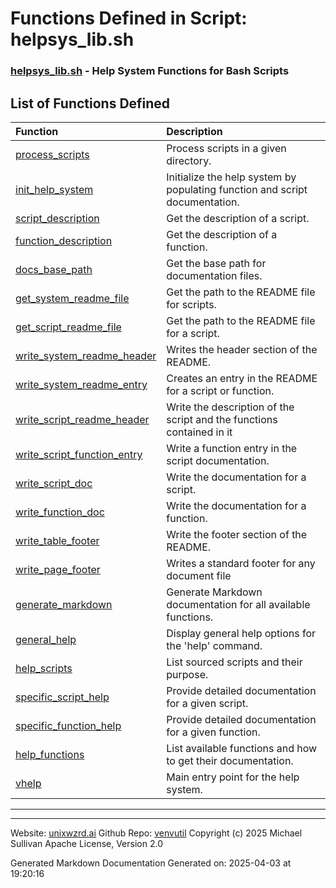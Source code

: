 # Functions Defined in Script: helpsys_lib.sh

### [helpsys_lib.sh](/docs/shdoc/bin/shinclude/scripts/helpsys_lib.sh.md) - Help System Functions for Bash Scripts

## List of Functions Defined

| Function | Description |
|:--|:--|
| [process_scripts](functions/process_scripts.md) | Process scripts in a given directory. |
| [init_help_system](functions/init_help_system.md) | Initialize the help system by populating function and script documentation. |
| [script_description](functions/script_description.md) | Get the description of a script. |
| [function_description](functions/function_description.md) | Get the description of a function. |
| [docs_base_path](functions/docs_base_path.md) | Get the base path for documentation files. |
| [get_system_readme_file](functions/get_system_readme_file.md) | Get the path to the README file for scripts. |
| [get_script_readme_file](functions/get_script_readme_file.md) | Get the path to the README file for a script. |
| [write_system_readme_header](functions/write_system_readme_header.md) | Writes the header section of the README. |
| [write_system_readme_entry](functions/write_system_readme_entry.md) | Creates an entry in the README for a script or function. |
| [write_script_readme_header](functions/write_script_readme_header.md) | Write the description of the script and the functions contained in it |
| [write_script_function_entry](functions/write_script_function_entry.md) | Write a function entry in the script documentation. |
| [write_script_doc](functions/write_script_doc.md) | Write the documentation for a script. |
| [write_function_doc](functions/write_function_doc.md) | Write the documentation for a function. |
| [write_table_footer](functions/write_table_footer.md) | Write the footer section of the README. |
| [write_page_footer](functions/write_page_footer.md) | Writes a standard footer for any document file |
| [generate_markdown](functions/generate_markdown.md) | Generate Markdown documentation for all available functions. |
| [general_help](functions/general_help.md) | Display general help options for the 'help' command. |
| [help_scripts](functions/help_scripts.md) | List sourced scripts and their purpose. |
| [specific_script_help](functions/specific_script_help.md) | Provide detailed documentation for a given script. |
| [specific_function_help](functions/specific_function_help.md) | Provide detailed documentation for a given function. |
| [help_functions](functions/help_functions.md) | List available functions and how to get their documentation. |
| [vhelp](functions/vhelp.md) | Main entry point for the help system. |

---

---

Website: [unixwzrd.ai](https://unixwzrd.ai)
Github Repo: [venvutil](https://github.com/unixwzrd/venvutil)
Copyright (c) 2025 Michael Sullivan
Apache License, Version 2.0

Generated Markdown Documentation
Generated on: 2025-04-03 at 19:20:16

